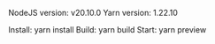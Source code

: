 NodeJS version: v20.10.0
Yarn version: 1.22.10

Install: yarn install
Build: yarn build
Start: yarn preview